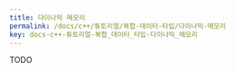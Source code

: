 ```yaml
---
title: 다이나믹 메모리
permalink: /docs/c++/튜토리얼/복합-데이터-타입/다이나믹-메모리
key: docs-c++-튜토리얼-복합_데이터_타입-다이나믹_메모리
---
```


TODO